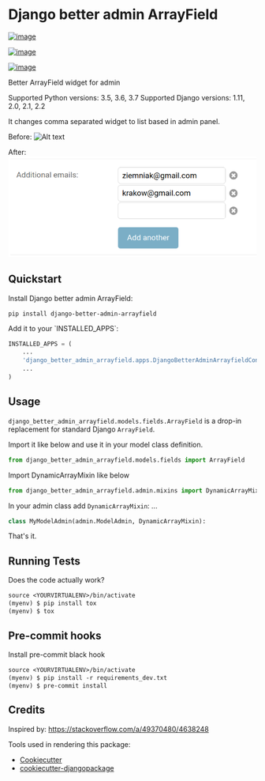 # Django better admin ArrayField

[![image](https://badge.fury.io/py/django-better-admin-arrayfield.svg)](https://badge.fury.io/py/django-better-admin-arrayfield)

[![image](https://travis-ci.org/gradam/django-better-admin-arrayfield.svg?branch=master)](https://travis-ci.org/gradam/django-better-admin-arrayfield)

[![image](https://codecov.io/gh/gradam/django-better-admin-arrayfield/branch/master/graph/badge.svg)](https://codecov.io/gh/gradam/django-better-admin-arrayfield)

Better ArrayField widget for admin

Supported Python versions: 3.5, 3.6, 3.7
Supported Django versions: 1.11, 2.0, 2.1, 2.2

It changes comma separated widget to list based in admin panel.

Before:
![Alt text](https://raw.githubusercontent.com/gradam/django-better-admin-arrayfield/master/readme_images/before.jpg "Before")

After:
![Alt text](https://raw.githubusercontent.com/gradam/django-better-admin-arrayfield/master/readme_images/after.png "After")

## Quickstart

Install Django better admin ArrayField:

    pip install django-better-admin-arrayfield

Add it to your \`INSTALLED\_APPS\`:

```python
INSTALLED_APPS = (
    ...
    'django_better_admin_arrayfield.apps.DjangoBetterAdminArrayfieldConfig',
    ...
)
```


## Usage

`django_better_admin_arrayfield.models.fields.ArrayField` is a drop-in replacement for standard Django `ArrayField`.

Import it like below and use it in your model class definition.
```python
from django_better_admin_arrayfield.models.fields import ArrayField
```

Import DynamicArrayMixin like below
```python
from django_better_admin_arrayfield.admin.mixins import DynamicArrayMixin
```

In your admin class add `DynamicArrayMixin`:
    ...
```python
class MyModelAdmin(admin.ModelAdmin, DynamicArrayMixin):
```

That's it.

## Running Tests

Does the code actually work?

    source <YOURVIRTUALENV>/bin/activate
    (myenv) $ pip install tox
    (myenv) $ tox

## Pre-commit hooks

Install pre-commit black hook

    source <YOURVIRTUALENV>/bin/activate
    (myenv) $ pip install -r requirements_dev.txt
    (myenv) $ pre-commit install

## Credits

Inspired by: https://stackoverflow.com/a/49370480/4638248

Tools used in rendering this
    package:

  - [Cookiecutter](https://github.com/audreyr/cookiecutter)
  - [cookiecutter-djangopackage](https://github.com/pydanny/cookiecutter-djangopackage)
